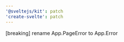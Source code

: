 ```yaml
---
'@sveltejs/kit': patch
'create-svelte': patch
---
```


[breaking] rename App.PageError to App.Error
